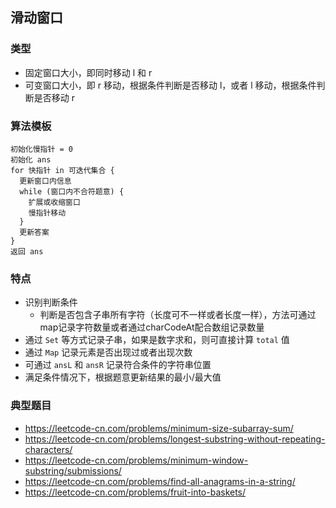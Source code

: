 ## 滑动窗口

### 类型

- 固定窗口大小，即同时移动 l 和 r
- 可变窗口大小，即 r 移动，根据条件判断是否移动 l，或者 l 移动，根据条件判断是否移动 r

### 算法模板

```
初始化慢指针 = 0
初始化 ans 
for 快指针 in 可迭代集合 {
  更新窗口内信息
  while (窗口内不合符题意) {
    扩展或收缩窗口
    慢指针移动
  }
  更新答案
}
返回 ans
```

### 特点

- 识别判断条件
  - 判断是否包含子串所有字符（长度可不一样或者长度一样），方法可通过map记录字符数量或者通过charCodeAt配合数组记录数量
- 通过 `Set` 等方式记录子串，如果是数字求和，则可直接计算 `total` 值
- 通过 `Map` 记录元素是否出现过或者出现次数
- 可通过 `ansL` 和 `ansR` 记录符合条件的字符串位置
- 满足条件情况下，根据题意更新结果的最小/最大值


### 典型题目

- https://leetcode-cn.com/problems/minimum-size-subarray-sum/
- https://leetcode-cn.com/problems/longest-substring-without-repeating-characters/
- https://leetcode-cn.com/problems/minimum-window-substring/submissions/
- https://leetcode-cn.com/problems/find-all-anagrams-in-a-string/
- https://leetcode-cn.com/problems/fruit-into-baskets/
